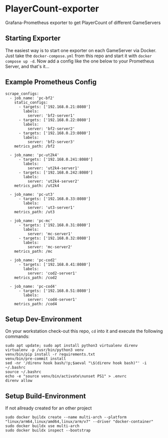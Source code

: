 # PlayerCount-exporter
Grafana-Prometheus exporter to get PlayerCount of different GameServers

## Starting Exporter

The easiest way is to start one exporter on each GameServer via Docker. Just take the `docker-compose.yml` from this repo and start it with `docker compose up -d`. Now add a config like the one below to your Prometheus Server, and that's it...

## Example Prometheus Config

```
scrape_configs:
  - job_name: 'pc-bf2'
    static_configs:
      - targets: ['192.168.0.21:8080']
        labels:
          server: 'bf2-server1'
      - targets: ['192.168.0.22:8080']
        labels:
          server: 'bf2-server2'
      - targets: ['192.168.0.23:8080']
        labels:
          server: 'bf2-server3'
    metrics_path: /bf2

  - job_name: 'pc-ut2k4'
      - targets: ['192.168.0.241:8080']
        labels:
          server: 'ut2k4-server1'
      - targets: ['192.168.0.242:8080']
        labels:
          server: 'ut2k4-server2'
    metrics_path: /ut2k4

  - job_name: 'pc-ut3'
      - targets: ['192.168.0.33:8080']
        labels:
          server: 'ut3-server1'
    metrics_path: /ut3

  - job_name: 'pc-mc'
      - targets: ['192.168.0.31:8080']
        labels:
          server: 'mc-server1'
      - targets: ['192.168.0.32:8080']
        labels:
          server: 'mc-server2'
    metrics_path: /mc

  - job_name: 'pc-cod2'
      - targets: ['192.168.0.41:8080']
        labels:
          server: 'cod2-server1'
    metrics_path: /cod2

  - job_name: 'pc-cod4'
      - targets: ['192.168.0.51:8080']
        labels:
          server: 'cod4-server1'
    metrics_path: /cod4
```

## Setup Dev-Environment

On your workstation check-out this repo, `cd` into it and execute the following commands:

```
sudo apt update; sudo apt install python3 virtualenv direnv
virtualenv -p /usr/bin/python3 venv
venv/bin/pip install -r requirements.txt
venv/bin/pre-commit install
sed -nr '/direnv hook bash/!p;$aeval "\$(direnv hook bash)"' -i ~/.bashrc
source ~/.bashrc
echo -e "source venv/bin/activate\nunset PS1" > .envrc
direnv allow
```

## Setup Build-Environment

If not allready created for an other project

```
sudo docker buildx create --name multi-arch --platform "linux/arm64,linux/amd64,linux/arm/v7" --driver "docker-container"
sudo docker buildx use multi-arch
sudo docker buildx inspect --bootstrap
```